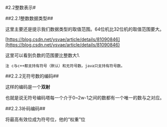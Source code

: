#2.2整数表示#

##2.2.1整数数据类型##

这里主要还是提示我们数据类型的取值范围。64位机比32位机的取值范围要大。

[https://blog.csdn.net/ysvae/article/details/81090846](https://blog.csdn.net/ysvae/article/details/81090846)

这里可以看到负数的范围要比整数大1.

	注 c与c++都支持有符号（默认）和无符号数。java只支持有符号数。

##2.2.2无符号数的编码##

这样的编码是一个**双射**

也就是说无符号编码塔每一个介于0~2w-1之间的数都有一个唯一的数与之对应。

##2.2.3补码编码##

将最高有效位成为符号位，他的“权重”位


 